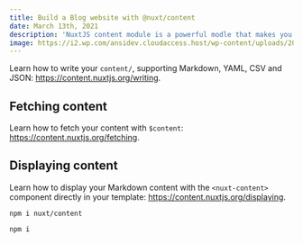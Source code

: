 ```yaml
---
title: Build a Blog website with @nuxt/content
date: March 13th, 2021
description: 'NuxtJS content module is a powerful modle that makes you build blog website easy and enjoyable'
image: https://i2.wp.com/ansidev.cloudaccess.host/wp-content/uploads/2019/04/nuxtjs.png?fit=307%2C307&ssl=1
---
```


Learn how to write your `content/`, supporting Markdown, YAML, CSV and JSON: https://content.nuxtjs.org/writing.


## Fetching content

Learn how to fetch your content with `$content`: https://content.nuxtjs.org/fetching.

## Displaying content

Learn how to display your Markdown content with the `<nuxt-content>` component directly in your template: https://content.nuxtjs.org/displaying.

`npm i nuxt/content`

```bash
npm i

```

<Test />

<style scoped>

</style>